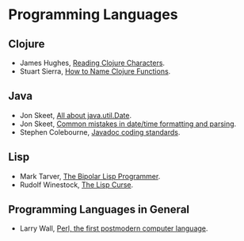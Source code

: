 # Programming Languages

## Clojure

- James Hughes, [Reading Clojure Characters](https://clojure.org/guides/weird_characters).
- Stuart Sierra, [How to Name Clojure Functions](https://stuartsierra.com/2016/01/09/how-to-name-clojure-functions).

## Java

- Jon Skeet, [All about java.util.Date](https://codeblog.jonskeet.uk/2017/04/23/all-about-java-util-date/).
- Jon Skeet, [Common mistakes in date/time formatting and parsing](https://codeblog.jonskeet.uk/2015/05/05/common-mistakes-in-datetime-formatting-and-parsing/).
- Stephen Colebourne, [Javadoc coding standards](http://blog.joda.org/2012/11/javadoc-coding-standards.html).

## Lisp

- Mark Tarver, [The Bipolar Lisp Programmer](http://www.shenlanguage.org/lambdassociates/htdocs/blog/bipolar.htm).
- Rudolf Winestock, [The Lisp Curse](http://winestockwebdesign.com/Essays/Lisp_Curse.html).

## Programming Languages in General

- Larry Wall, [Perl, the first postmodern computer language](http://www.wall.org/~larry/pm.html).
